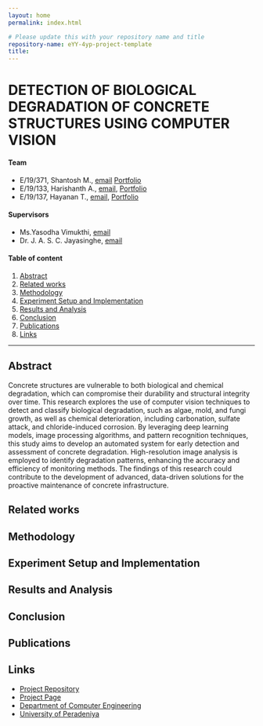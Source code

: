 ```yaml
---
layout: home
permalink: index.html

# Please update this with your repository name and title
repository-name: eYY-4yp-project-template
title:
---
```


[comment]: # "This is the standard layout for the project, but you can clean this and use your own template"

# DETECTION OF BIOLOGICAL DEGRADATION OF CONCRETE STRUCTURES USING COMPUTER VISION

#### Team

- E/19/371, Shantosh M., [email](mailto:e19371@eng.pdn.ac.lk) [Portfolio](https://www.thecn.com/SM3178)
- E/19/133, Harishanth A., [email](mailto:e19133@eng.pdn.ac.lk), [Portfolio](https://www.thecn.com/HA930)
- E/19/137, Hayanan T., [email](mailto:e19137@eng.pdn.ac.lk), [Portfolio](https://www.thecn.com/TH1357)

#### Supervisors

- Ms.Yasodha Vimukthi, [email](mailto:yasodhav@eng.pdn.ac.lk)
- Dr. J. A. S. C. Jayasinghe, [email](mailto:name@eng.pdn.ac.lk)

#### Table of content

1. [Abstract](#abstract)
2. [Related works](#related-works)
3. [Methodology](#methodology)
4. [Experiment Setup and Implementation](#experiment-setup-and-implementation)
5. [Results and Analysis](#results-and-analysis)
6. [Conclusion](#conclusion)
7. [Publications](#publications)
8. [Links](#links)

---

<!-- 
DELETE THIS SAMPLE before publishing to GitHub Pages !!!
This is a sample image, to show how to add images to your page. To learn more options, please refer [this](https://projects.ce.pdn.ac.lk/docs/faq/how-to-add-an-image/)
![Sample Image](./images/sample.png) 
-->


## Abstract
Concrete structures are vulnerable to both biological and chemical degradation, which can compromise their durability and structural integrity over time. This research explores the use of computer vision techniques to detect and classify biological degradation, such as algae, mold, and fungi growth, as well as chemical deterioration, including carbonation, sulfate attack, and chloride-induced corrosion. By leveraging deep learning models, image processing algorithms, and pattern recognition techniques, this study aims to develop an automated system for early detection and assessment of concrete degradation. High-resolution image analysis is employed to identify degradation patterns, enhancing the accuracy and efficiency of monitoring methods. The findings of this research could contribute to the development of advanced, data-driven solutions for the proactive maintenance of concrete infrastructure.

## Related works

## Methodology

## Experiment Setup and Implementation

## Results and Analysis

## Conclusion

## Publications
[//]: # "Note: Uncomment each once you uploaded the files to the repository"

<!-- 1. [Semester 7 report](./) -->
<!-- 2. [Semester 7 slides](./) -->
<!-- 3. [Semester 8 report](./) -->
<!-- 4. [Semester 8 slides](./) -->
<!-- 5. Author 1, Author 2 and Author 3 "Research paper title" (2021). [PDF](./). -->


## Links

[//]: # ( NOTE: EDIT THIS LINKS WITH YOUR REPO DETAILS )

- [Project Repository]([https://github.com/cepdnaclk/repository-name](https://github.com/cepdnaclk/e19-4yp-Detection-of-Biological-Degradation-on-Concrete-Structures-Using-Computer-Vision))
- [Project Page]([https://cepdnaclk.github.io/repository-name](https://cepdnaclk.github.io/e19-4yp-Detection-of-Biological-Degradation-on-Concrete-Structures-Using-Computer-Vision/))
- [Department of Computer Engineering](http://www.ce.pdn.ac.lk/)
- [University of Peradeniya](https://eng.pdn.ac.lk/)

[//]: # "Please refer this to learn more about Markdown syntax"
[//]: # "https://github.com/adam-p/markdown-here/wiki/Markdown-Cheatsheet"
